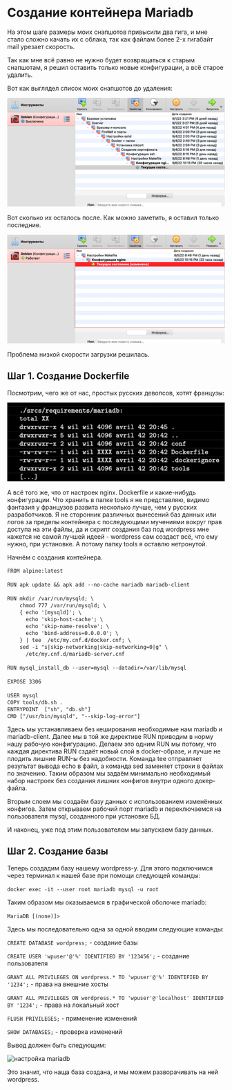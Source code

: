 # Создание контейнера Mariadb

На этом шаге размеры моих снапшотов привысили два гига, и мне стало сложно качать их с облака, так как файлам более 2-х гигабайт mail урезает скорость.

Так как мне всё равно не нужно будет возвращаться к старым снапшотам, я решил оставить только новые конфигурации, а всё старое удалить.

Вот как выглядел список моих снапшотов до удаления:

![настройка mariadb](media/remove_snapshots/step_0.png)

Вот сколько их осталось после. Как можно заметить, я оставил только последние. 

![настройка mariadb](media/remove_snapshots/step_1.png)

Проблема низкой скорости загрузки решилась.

## Шаг 1. Создание Dockerfile

Посмотрим, чего же от нас, простых русских девопсов, хотят французы:

![настройка mariadb](media/docker_mariadb/step_0.png)

А всё того же, что от настроек nginx. Dockerfile и какие-нибудь конфигурации. Что хранить в папке tools я не представляю, видимо фантазия у французов развита несколько лучше, чем у русских разработчиков. Я не сторонник различных вынесений баз данных или логов за пределы контейнера с последующими мучениями вокруг прав доступа на эти файлы, да и скрипт создания баз под wordpress мне кажется не самой лучшей идеей - wordpress сам создаст всё, что ему нужно, при установке. А потому папку tools я оставлю нетронутой.

Начнём с создания контейнера.

```
FROM alpine:latest

RUN apk update && apk add --no-cache mariadb mariadb-client

RUN mkdir /var/run/mysqld; \
    chmod 777 /var/run/mysqld; \
    { echo '[mysqld]'; \
      echo 'skip-host-cache'; \
      echo 'skip-name-resolve'; \
      echo 'bind-address=0.0.0.0'; \
    } | tee  /etc/my.cnf.d/docker.cnf; \
    sed -i "s|skip-networking|skip-networking=0|g" \
      /etc/my.cnf.d/mariadb-server.cnf

RUN mysql_install_db --user=mysql --datadir=/var/lib/mysql

EXPOSE 3306

USER mysql
COPY tools/db.sh .
ENTRYPOINT  ["sh", "db.sh"]
CMD ["/usr/bin/mysqld", "--skip-log-error"]
```

Здесь мы устанавливаем без кеширования необходимые нам mariadb и mariadb-client. Далее мы в той же директиве RUN приводим в норму нашу рабочую конфигурацию. Делаем это одним RUN мы потому, что каждая директива RUN сздаёт новый слой в docker-образе, и лучше не плодить лишние RUN-ы без надобности. Команда tee отправляет результат вывода echo в файл, а команда sed заменяет строки в файлах по значению. Таким образом мы задаём минимально необходимый набор настроек без создания лишних конфигов внутри одного докер-файла.

Вторым слоем мы создаём базу данных с использованием изменённых конфигов. Затем открываем рабочий порт mariadb и переключаемся на пользователя mysql, созданного при установке БД.

И наконец, уже под этим пользователем мы запускаем базу данных.

## Шаг 2. Создание базы

Теперь создадим базу нашему wordpress-у. Для этого подключимся через терминал к нашей базе при помощи следующей команды:

``docker exec -it --user root mariadb mysql -u root``

Таким образом мы оказываемся в графической оболочке mariadb:

```MariaDB [(none)]>```

Здесь мы последовательно одна за одной вводим следующие команды:

``CREATE DATABASE wordpress;`` - создание базы

``CREATE USER 'wpuser'@'%' IDENTIFIED BY '123456';`` - создание пользователя

``GRANT ALL PRIVILEGES ON wordpress.* TO 'wpuser'@'%' IDENTIFIED BY '1234';`` - права на внешние хосты

``GRANT ALL PRIVILEGES ON wordpress.* TO 'wpuser'@'localhost' IDENTIFIED BY '1234';`` - права на локальный хост

``FLUSH PRIVILEGES;`` - применение изменений

``SHOW DATABASES;`` - проверка изменений

Вывод должен быть следующим:

![настройка mariadb](media/docker_mariadb/step_5.png)

Это значит, что наща база создана, и мы можем разворачивать на ней wordpress.